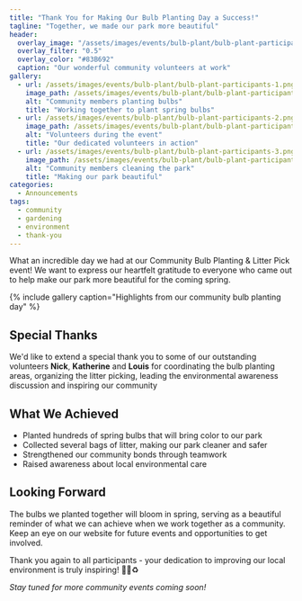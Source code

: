 ```yaml
---
title: "Thank You for Making Our Bulb Planting Day a Success!"
tagline: "Together, we made our park more beautiful"
header:
  overlay_image: "/assets/images/events/bulb-plant/bulb-plant-participants-1.png"
  overlay_filter: "0.5"
  overlay_color: "#83B692"
  caption: "Our wonderful community volunteers at work"
gallery:
  - url: /assets/images/events/bulb-plant/bulb-plant-participants-1.png
    image_path: /assets/images/events/bulb-plant/bulb-plant-participants-1.png
    alt: "Community members planting bulbs"
    title: "Working together to plant spring bulbs"
  - url: /assets/images/events/bulb-plant/bulb-plant-participants-2.png
    image_path: /assets/images/events/bulb-plant/bulb-plant-participants-2.png
    alt: "Volunteers during the event"
    title: "Our dedicated volunteers in action"
  - url: /assets/images/events/bulb-plant/bulb-plant-participants-3.png
    image_path: /assets/images/events/bulb-plant/bulb-plant-participants-3.png
    alt: "Community members cleaning the park"
    title: "Making our park beautiful"
categories: 
  - Announcements
tags:
  - community
  - gardening
  - environment
  - thank-you
---
```


What an incredible day we had at our Community Bulb Planting & Litter Pick event! We want to express our heartfelt gratitude to everyone who came out to help make our park more beautiful for the coming spring.

{% include gallery caption="Highlights from our community bulb planting day" %}

## Special Thanks

We'd like to extend a special thank you to some of our outstanding volunteers **Nick**, **Katherine** and **Louis** for coordinating the bulb planting areas, organizing the litter picking, leading the environmental awareness discussion and inspiring our community

## What We Achieved

- Planted hundreds of spring bulbs that will bring color to our park
- Collected several bags of litter, making our park cleaner and safer
- Strengthened our community bonds through teamwork
- Raised awareness about local environmental care

## Looking Forward

The bulbs we planted together will bloom in spring, serving as a beautiful reminder of what we can achieve when we work together as a community. Keep an eye on our website for future events and opportunities to get involved.

Thank you again to all participants - your dedication to improving our local environment is truly inspiring! 🌷🌱♻️

*Stay tuned for more community events coming soon!*
